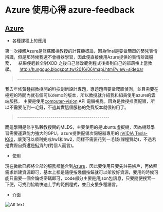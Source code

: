 # Azure 使用心得 azure-feedback    
[Azure]: https://portal.azure.com/
## [Azure][]     

* 各種課程上的應用     

第一次接觸Azure是修蘇國棟教授的計算機概論，因為final是要做簡單的嬰兒表情辨識，但是那時候我還不會機器學習，因此便直接使用Azure提供的表情辨識服務，    結果便輕鬆全對XDD 之後自己修改範例程式後掛到自己的部落格上當教學。    
http://hungguo.blogspot.tw/2016/06/mapi.html?view=sidebar     
> -----------------------------------------------     

我去年修黃鍾揚教授開的科技創新設計專題，專題題目要做爬牆偵測，並且需要在極短的時間內就有個可以demo的版本，所以教授就介紹我和組員使用azure的雲端服務，
主要是使用[computer-vision](https://azure.microsoft.com/zh-tw/services/cognitive-services/computer-vision/ "computer-vision") API 電腦視覺。因為是教授推廣配額，所以不需要花到一毛錢，不過其實這個服務的免費版本就很夠用了。     
> -----------------------------------------------      

而這學期是修李弘毅教授開的MLDS，主要使用的是ubuntu虛擬機，因為機器學習需要運算能力強大的GPU。azure提供配備次伺服器專用的 [nVIDIA Tesla-K80](http://www.nvidia.com.tw/object/tesla-servers-tw.html)，讓我可以順利完成hw1和hw2，同樣不需要花到一毛錢(課程贊助)，不過若是實際自費還是挺貴的(對個人而言)。    

* 使用

現在微軟已經將全部的服務都整合到[Azure][]，因此要使用只要先註冊帳戶，再依照需求新建資源即可，基本上都是隨便按幾個按鈕就可以架設好資源，要用的時候可能只需要一個金鑰或密碼即可，code部分主要是用json包訊息，只要隨便搜索一下便，可找到協助快速上手的範例程式，並且支援多種語言。    

* 介面    

![Alt text](/path/to/儀錶板.png)

